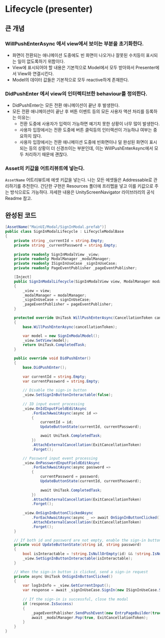 # Lifecycle (presenter)

## 큰 개념

### WillPushEnterAsync 에서 view에서 보이는 부분을 초기화한다.&#x20;

* 화면이 전환되는 애니메이션 도중에도 빈 화면이 나오거나 잘못된 수치등이 표시되는 일이 없도록하기 위함이다.
* View에 표시되어야 할 내용은 기본적으로 Model에서 모두 받아와서 Presenter에서 View와 연결시킨다.
* Model의 데이터 값들은 기본적으로 모두 reactive하게 존재한다.

### DidPushEnter 에서 view의 인터렉티브한 behaviour를 정의한다.

* DidPushEnter는 모든 전환 애니메이션이 끝난 후 발생한다.
* 모든 전환 애니메이션이 끝난 후 버튼 이벤트 등의 모든 사용자 액션 처리를 등록하는 이유는:
  * 전환 도중에 사용자가 입력이 가능하면 예기치 못한 상황이 너무 많이 발생한다.
  * 사용자 입장에서는 전환 도중에 버튼 클릭등의 인터렉션이 가능하냐 여부는 중요하지 않다.
  * 사용자 입장에서는 전환 애니메이션 도중에 빈화면이나 덜 완성된 화면이 표시되는 등의 상황이 더 신경쓰이는 부분인데, 이는 WillPushEnterAsync에서 모두 처리하기 때문에 괜찮다.&#x20;

### Asset의 키값을 어트리뷰트에 넣는다.

`AssetName` 어트리뷰트에 에셋 키값을 넣는다. 나는 모든 에셋들은 Addressable로 관리하기를 추천한다. 간단한 구현은 Resources 폴더에 프리펩을 넣고 이를 키값으로 주는 방식으로도 가능하다. 자세한 내용은 UnityScreenNavigator 라이브러리의 공식 Readme 참고.

## 완성된 코드

```csharp
[AssetName("MainUI/Modal/SignInModal.prefab")]
public class SignInModalLifecycle : LifecycleModalBase
{
    private string _currentId = string.Empty;
    private string _currentPassword = string.Empty;
    
    private readonly SignInModalView _view;
    private readonly ModalManager _modalManager;
    private readonly ISignInUseCase _signInUseCase;
    private readonly PageEventPublisher _pageEventPublisher;

    [Inject]
    public SignInModalLifecycle(SignInModalView view, ModalManager modalManager, ISignInUseCase signInUseCase, PageEventPublisher pageEventPublisher) : base(view)
    {
        _view = view;
        _modalManager = modalManager;
        _signInUseCase = signInUseCase;
        _pageEventPublisher = pageEventPublisher;
    }

    protected override UniTask WillPushEnterAsync(CancellationToken cancellationToken)
    {
        base.WillPushEnterAsync(cancellationToken);

        var model = new SignInModalModel();
        _view.SetView(model);
        return UniTask.CompletedTask;
    }

    public override void DidPushEnter()
    {
        base.DidPushEnter();
        
        var currentId = string.Empty;
        var currentPassword = string.Empty;
        
        // Disable the sign-in button
        _view.SetSignInButtonInteractable(false);
        
        // ID input event processing
        _view.OnIdInputFieldEditAsync
            .ForEachAwaitAsync(async id =>
            {
                currentId = id;
                UpdateButtonState(currentId, currentPassword);

                await UniTask.CompletedTask;
            })
            .AttachExternalCancellation(ExitCancellationToken)
            .Forget();

        // Password input event processing
        _view.OnPasswordInputFieldEditAsync
            .ForEachAwaitAsync(async password =>
            {
                currentPassword = password;
                UpdateButtonState(currentId, currentPassword);
                
                await UniTask.CompletedTask;
            })
            .AttachExternalCancellation(ExitCancellationToken)
            .Forget();
        
        _view.OnSignInButtonClickedAsync
            .ForEachAwaitAsync(async _ => await OnSignInButtonClicked())
            .AttachExternalCancellation(ExitCancellationToken)
            .Forget();
    }

    // If both id and password are not empty, enable the sign-in button
    private void UpdateButtonState(string id, string password)
    {
        bool isInteractable = !string.IsNullOrEmpty(id) && !string.IsNullOrEmpty(password);
        _view.SetSignInButtonInteractable(isInteractable);
    }

    // When the sign-in button is clicked, send a sign-in request
    private async UniTask OnSignInButtonClicked()
    {
        var logInInfo = _view.GetCurrentInput();
        var response = await _signInUseCase.SignIn(new ISignInUseCase.SignInRequestData(logInInfo.ID, logInInfo.Password));
            
        // If the sign-in is successful, close the modal
        if (response.IsSuccess)
        {
            _pageEventPublisher.SendPushEvent(new EntryPageBuilder(true, true));
            await _modalManager.Pop(true, ExitCancellationToken);
        }
    }
}
```
